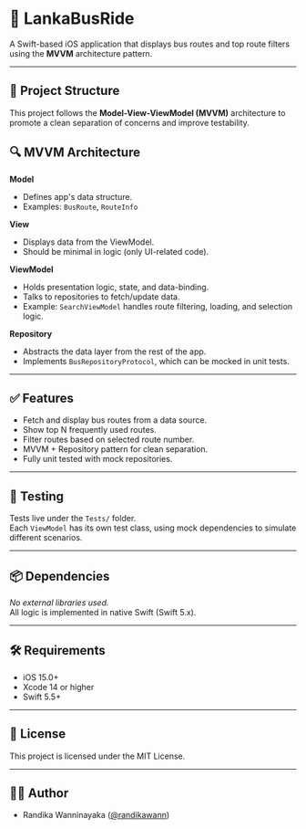 # 🚌 LankaBusRide

A Swift-based iOS application that displays bus routes and top route filters using the **MVVM** architecture pattern.

---

## 🧠 Project Structure

This project follows the **Model-View-ViewModel (MVVM)** architecture to promote a clean separation of concerns and improve testability.

## 🔍 MVVM Architecture

**Model**  
- Defines app's data structure.  
- Examples: `BusRoute`, `RouteInfo`

**View**  
- Displays data from the ViewModel.  
- Should be minimal in logic (only UI-related code).

**ViewModel**  
- Holds presentation logic, state, and data-binding.  
- Talks to repositories to fetch/update data.
- Example: `SearchViewModel` handles route filtering, loading, and selection logic.

**Repository**  
- Abstracts the data layer from the rest of the app.  
- Implements `BusRepositoryProtocol`, which can be mocked in unit tests.

---

## ✅ Features

- Fetch and display bus routes from a data source.
- Show top N frequently used routes.
- Filter routes based on selected route number.
- MVVM + Repository pattern for clean separation.
- Fully unit tested with mock repositories.

---

## 🧪 Testing

Tests live under the `Tests/` folder.  
Each `ViewModel` has its own test class, using mock dependencies to simulate different scenarios.

---

## 📦 Dependencies

_No external libraries used._  
All logic is implemented in native Swift (Swift 5.x).

---

## 🛠️ Requirements

- iOS 15.0+
- Xcode 14 or higher
- Swift 5.5+

---

## 📄 License

This project is licensed under the MIT License.

---

## 🙋‍♂️ Author

- Randika Wanninayaka ([@randikawann](https://github.com/randikawann))

